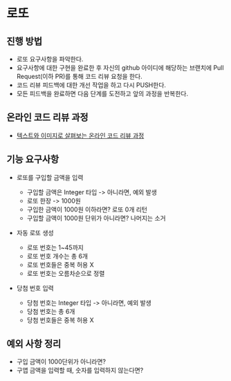 # 로또
## 진행 방법
* 로또 요구사항을 파악한다.
* 요구사항에 대한 구현을 완료한 후 자신의 github 아이디에 해당하는 브랜치에 Pull Request(이하 PR)를 통해 코드 리뷰 요청을 한다.
* 코드 리뷰 피드백에 대한 개선 작업을 하고 다시 PUSH한다.
* 모든 피드백을 완료하면 다음 단계를 도전하고 앞의 과정을 반복한다.

## 온라인 코드 리뷰 과정
* [텍스트와 이미지로 살펴보는 온라인 코드 리뷰 과정](https://github.com/next-step/nextstep-docs/tree/master/codereview)


## 기능 요구사항
* 로또를 구입할 금액을 입력
    * 구입할 금액은 Integer 타입 -> 아니라면, 예외 발생
    * 로또 한장 -> 1000원
    * 구입한 금액이 1000원 이하라면? 로또 0개 리턴
    * 구입할 금액이 1000원 단위가 아니라면? 나머지는 소거
    
* 자동 로또 생성
    * 로또 번호는 1~45까지
    * 로또 번호 개수는 총 6개
    * 로또 번호들은 중복 허용 X
    * 로또 번호는 오름차순으로 정렬
    
* 당첨 번호 입력
    * 당첨 번호는 Integer 타입 -> 아니라면, 예외 발생
    * 당첨 번호는 총 6개
    * 당첨 번호들은 중복 허용 X
    
## 예외 사항 정리
* 구입 금액이 1000단위가 아니라면?
* 구앱 금액을 입력할 때, 숫자를 입력하지 않는다면?
